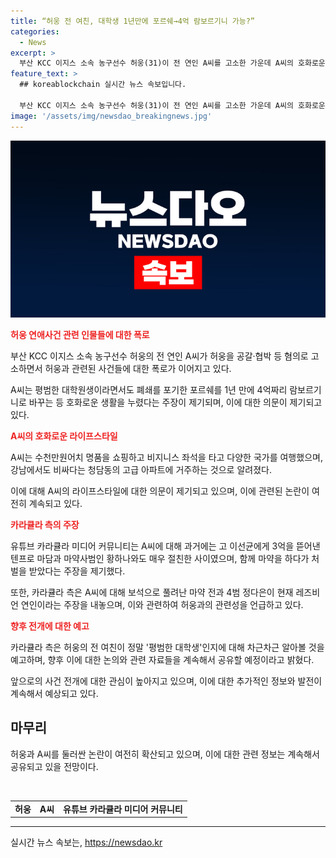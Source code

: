 ```yaml
---
title: “허웅 전 여친, 대학생 1년만에 포르쉐→4억 람보르기니 가능?”
categories:
  - News
excerpt: >
  부산 KCC 이지스 소속 농구선수 허웅(31)이 전 연인 A씨를 고소한 가운데 A씨의 호화로운 생활을 카라큘라 미디어가 주장함. A씨는 평범한 대학생이 아니라고 주장하지만, A씨의 SNS를 통해 고급 람보르기니 차량 및 명품 쇼핑, 국제 여행 등으로 호화로운 삶을 뒷받침. 카라큘라는 A씨의 전과를 언급하며, 허웅과의 관련성을 추측. 또한, 허웅의 전 여친과 정다은 등 다른 이야기들에 대한 조사 예고. 논란 속에 펼쳐지는 복잡한 관계들이 주목받고 있다.
feature_text: >
  ## koreablockchain 실시간 뉴스 속보입니다.

  부산 KCC 이지스 소속 농구선수 허웅(31)이 전 연인 A씨를 고소한 가운데 A씨의 호화로운 생활을 카라큘라 미디어가 주장함. A씨는 평범한 대학생이 아니라고 주장하지만, A씨의 SNS를 통해 고급 람보르기니 차량 및 명품 쇼핑, 국제 여행 등으로 호화로운 삶을 뒷받침. 카라큘라는 A씨의 전과를 언급하며, 허웅과의 관련성을 추측. 또한, 허웅의 전 여친과 정다은 등 다른 이야기들에 대한 조사 예고. 논란 속에 펼쳐지는 복잡한 관계들이 주목받고 있다.
image: '/assets/img/newsdao_breakingnews.jpg'
---
```


<p><img src="/assets/img/newsdao_breakingnews.jpg" alt="koreablockchain 속보" /></p>

<p><b><span style="color: #ee2323;">허웅 연애사건 관련 인물들에 대한 폭로</span></b></p>

<p data-ke-size="size16">부산 KCC 이지스 소속 농구선수 허웅의 전 연인 A씨가 허웅을 공갈·협박 등 혐의로 고소하면서 허웅과 관련된 사건들에 대한 폭로가 이어지고 있다.</p>

<p data-ke-size="size16">A씨는 평범한 대학원생이라면서도 폐쇄를 포기한 포르쉐를 1년 만에 4억짜리 람보르기니로 바꾸는 등 호화로운 생활을 누렸다는 주장이 제기되며, 이에 대한 의문이 제기되고 있다.</p>

<p><b><span style="color: #ee2323;">A씨의 호화로운 라이프스타일</span></b></p>

<p data-ke-size="size16">A씨는 수천만원어치 명품을 쇼핑하고 비지니스 좌석을 타고 다양한 국가를 여행했으며, 강남에서도 비싸다는 청담동의 고급 아파트에 거주하는 것으로 알려졌다.</p>

<p data-ke-size="size16">이에 대해 A씨의 라이프스타일에 대한 의문이 제기되고 있으며, 이에 관련된 논란이 여전히 계속되고 있다.</p>

<p><b><span style="color: #ee2323;">카라큘라 측의 주장</span></b></p>

<p data-ke-size="size16">유튜브 카라큘라 미디어 커뮤니티는 A씨에 대해 과거에는 고 이선균에게 3억을 뜯어낸 텐프로 마담과 마약사범인 황하나와도 매우 절친한 사이였으며, 함께 마약을 하다가 처벌을 받았다는 주장을 제기했다.</p>

<p data-ke-size="size16">또한, 카라큘라 측은 A씨에 대해 보석으로 풀려난 마약 전과 4범 정다은이 현재 레즈비언 연인이라는 주장을 내놓으며, 이와 관련하여 허웅과의 관련성을 언급하고 있다.</p>

<p><b><span style="color: #ee2323;">향후 전개에 대한 예고</span></b></p>

<p data-ke-size="size16">카라큘라 측은 허웅의 전 여친이 정말 '평범한 대학생'인지에 대해 차근차근 알아볼 것을 예고하며, 향후 이에 대한 논의와 관련 자료들을 계속해서 공유할 예정이라고 밝혔다.</p>

<p data-ke-size="size16">앞으로의 사건 전개에 대한 관심이 높아지고 있으며, 이에 대한 추가적인 정보와 발전이 계속해서 예상되고 있다.</p>

<h2 data-ke-size="size26">마무리</h2>

<p data-ke-size="size16">허웅과 A씨를 둘러싼 논란이 여전히 확산되고 있으며, 이에 대한 관련 정보는 계속해서 공유되고 있을 전망이다.</p>

<p data-ke-size="size16">&nbsp;</p>

<table>
    <tbody>
        <tr>
            <td style="text-align: center; height: 17px;"><b>허웅</b></td>
            <td style="text-align: center; height: 17px;"><b>A씨</b></td>
            <td style="text-align: center; height: 17px;"><b>유튜브 카라큘라 미디어 커뮤니티</b></td>
        </tr>
    </tbody>
</table>

<hr>

<p data-ke-size="size16"></p>
실시간 뉴스 속보는, <a href="https://newsdao.kr" rel="dofollow">https://newsdao.kr</a>


